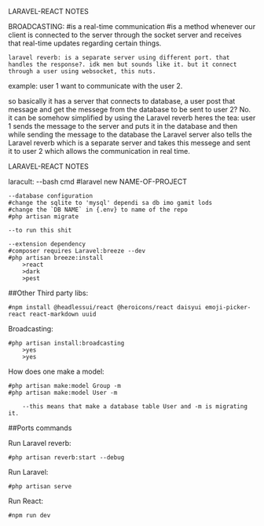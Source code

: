 LARAVEL-REACT NOTES

BROADCASTING:
#is a real-time communication
#is a method whenever our client is connected to the server through the socket server and receives that real-time updates regarding certain things.

    laravel reverb: is a separate server using different port. that handles the response?. idk men but sounds like it. but it connect through a user using websocket, this nuts.

example:
user 1 want to communicate with the user 2.

so basically it has a server that connects to database, a user post that message and get the messege from the database to be sent to user 2?
No. it can be somehow simplified by using the Laravel reverb heres the tea:
user 1 sends the message to the server and puts it in the database and then while sending the message to the database the Laravel server also tells the Laravel reverb which is a separate server and takes this messege and sent it to user 2 which allows the communication in real time.

LARAVEL-REACT NOTES

laracult:
--bash cmd
#laravel new NAME-OF-PROJECT

    --database configuration
    #change the sqlite to 'mysql' dependi sa db imo gamit lods
    #change the `DB NAME` in {.env} to name of the repo
    #php artisan migrate

    --to run this shit

    --extension dependency
    #composer requires Laravel:breeze --dev
    #php artisan breeze:install
    	>react
    	>dark
    	>pest

##Other Third party libs:

    #npm install @headlessui/react @heroicons/react daisyui emoji-picker-react react-markdown uuid

Broadcasting:

    #php artisan install:broadcasting
    	>yes
    	>yes

How does one make a model:

    #php artisan make:model Group -m
    #php artisan make:model User -m

    	--this means that make a database table User and -m is migrating it.

##Ports commands

Run Laravel reverb:

    #php artisan reverb:start --debug

Run Laravel:

    #php artisan serve

Run React:

    #npm run dev
